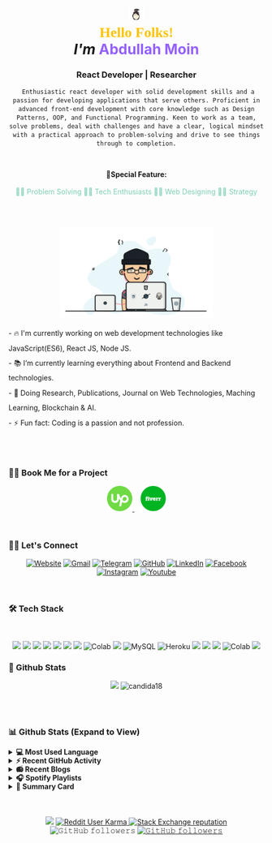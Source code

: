 
<h1 align="center" style="padding-top:-5px"> 
<a target="_blank">
    <img src="https://raw.githubusercontent.com/abdullahmoin/abdullahmoin/main/icons/totoro.gif" width="30px" style="max-width:50%;">
  </a></br>
  <span style="font-family:Courgette; color:#FFC300;">Hello Folks!</span><a target="_blank">
  </a>
  <br><span style="font-style: italic;">I'm</span> <span style="color:#9461FF">Abdullah Moin</span>
</h1>
<h3 align="center" style="margin-bottom:7px;" > React Developer | Researcher </h3>
<p align="center"> <code> Enthusiastic react developer with solid development skills and a passion for developing applications that serve others. Proficient in advanced front-end development with core knowledge such as Design Patterns, OOP, and Functional Programming. Keen to work as a team, solve problems, deal with challenges and have a clear, logical mindset with a practical approach to problem-solving and drive to see things through to completion.</code></p>
<br>
<p align="center">🎉<b>Special Feature:</b> 
<br>
<br>
       <span style="color:#7DCFB6;"> 🐱‍👤 Problem Solving 🐱‍👤 Tech Enthusiasts 🐱‍👤 Web Designing 🐱‍👤 Strategy </span>
</p>
<br>
<br>
<p align="center">
<a target="_blank">
  <img align="center" height="180" width="300" alt="GIF" src="https://raw.githubusercontent.com/abdullahmoin/abdullahmoin/main/img/image.gif">
</a>
</p>
<span style="line-height: 2.1em;">
- 🔥 I'm currently working on web development technologies like JavaScript(ES6), React JS, Node JS. <br>
- 📚 I’m currently learning everything about Frontend and Backend technologies.<br>
- 🔬 Doing Research, Publications, Journal on Web Technologies, Maching Learning, Blockchain & AI.<br>
- ⚡ Fun fact: Coding is a passion and not profession.<br>
</span>
<br>
<br>
<br>
<h3> 🙋‍♀️ Book Me for a Project </h3>
<p  align="center">
<a href="https://www.upwork.com/freelancers/~01b5d86ceb52472fa3" target="blank">
    <img src="img/upwork.png" width="50px" style="max-width:50%;">
 </a> &nbsp;&nbsp;
<a href="https://www.fiverr.com/abdullah_moin" target="blank">
    <img src="img/fiverr.png" width="50px" style="max-width:50%;">
 </a>
	
</p>
<br>
<h3> 🙋‍♀️ Let's Connect </h3>
<p  align="center">
<a href="https://abdullahmoin.com"><img src="https://img.icons8.com/bubbles/50/000000/web.png" alt="Website"/></a>
<a href="mailto:moin.ndc08@gmail.com"><img src="https://img.icons8.com/bubbles/50/000000/gmail.png" alt="Gmail"/></a>
<a href="https://t.me/m_oi_n"><img src="https://img.icons8.com/bubbles/50/000000/telegram-app.png" alt="Telegram"/></a>
<a href="https://github.com/abdullahmoin"><img src="https://img.icons8.com/bubbles/50/000000/github.png" alt="GitHub"/></a>
<a href="https://linkedin.com/in/abdullahmoin/"><img src="https://img.icons8.com/bubbles/50/000000/linkedin.png" alt="LinkedIn"/></a>
<a href="https://www.facebook.com/abdullahmoin08/"><img src="https://img.icons8.com/bubbles/50/000000/facebook-new.png" alt="Facebook"/></a>
<a href="https://www.instagram.com/m_oi_n/"><img src="https://img.icons8.com/bubbles/50/000000/instagram.png" alt="Instagram"/></a>
<a href="https://www.youtube.com/channel/UC9jD3fIvFmp_zoesTdOnn0Q"><img src="https://img.icons8.com/bubbles/50/000000/youtube.png" alt="Youtube"/></a>
</p>
<br>
<h3> 🛠️ Tech Stack </h3>
<br>
<p align="center" style="cursor: pointer;">
<img src="https://img.shields.io/badge/javascript%20-%23323330.svg?&style=for-the-badge&logo=javascript&logoColor=%23F7DF1E">
<img src="https://img.shields.io/badge/react%20-%2320232a.svg?&style=for-the-badge&logo=react&logoColor=%2361DAFB">
<img src="https://img.shields.io/badge/-Nodejs-3C873A?style=for-the-badge&labelColor=black&logo=node.js&logoColor=3C873A">
<img src="https://img.shields.io/badge/html5%20-%23E34F26.svg?&style=for-the-badge&logo=html5&logoColor=white">
<img src="https://img.shields.io/badge/css3%20-%231572B6.svg?&style=for-the-badge&logo=css3&logoColor=white">
<img src="https://img.shields.io/badge/bootstrap%20-%23563D7C.svg?&style=for-the-badge&logo=bootstrap&logoColor=white">
<img src="https://img.shields.io/badge/python%20-%2314354C.svg?&style=for-the-badge&logo=python&logoColor=white">
<img alt="Colab" src="https://img.shields.io/badge/django-900C3E.svg?style=for-the-badge&logo=django&logoColor=white">
<img src="https://img.shields.io/badge/MongoDB-4EA94B?style=for-the-badge&logo=mongodb&logoColor=white">
<img alt="MySQL" src="https://img.shields.io/badge/MySQL-%2300f.svg?style=for-the-badge&logo=MySQL&logoColor=white">
<img alt="Heroku" src="https://img.shields.io/badge/Heroku%20-%23430098.svg?style=for-the-badge&logo=heroku&logoColor=white">
<img src="https://img.shields.io/badge/-Firebase-FFCA28?style=for-the-badge&logo=firebase&logoColor=white">
<img src="https://img.shields.io/badge/netlify-00C7B7.svg?style=for-the-badge&logo=netlify&logoColor=black"/>
<img src="https://img.shields.io/badge/Visual_Studio-5C2D91?style=for-the-badge&logo=visual%20studio&logoColor=white">
<img alt="Colab" src="https://img.shields.io/badge/Colab-00b56a.svg?style=for-the-badge&logo=google-colab&logoColor=white">
<img src="https://img.shields.io/badge/git%20-%23F05033.svg?&style=for-the-badge&logo=git&logoColor=white"/>
</p>
<h3> 🧬 Github Stats </h3>
<div align="center" style="cursor: pointer;">

![](https://github-readme-stats.vercel.app/api?username=abdullahmoin&theme=dark&show_icons=true&text_color=0092CC&icon_color=C00707&bg_color=000000&title_color=00ADFE)
<img src="https://github-readme-streak-stats.herokuapp.com/?user=abdullahmoin&theme=algolia&hide_border=true&fire=DCD427&background=000000&sideNums=0092CC&currStreakLabel=C00707" alt="candida18"  />
</div>
<br>
<br>
<h3> 📊 Github Stats (Expand to View) </h3>
<div style="cursor: pointer; line-height: 1.2em; ">
<details> 
  <summary><b>💻 Most Used Language</b></summary>
  <br/>
  <p align="center" > 
<br/>
  &nbsp;
	  <img src="https://github-readme-stats.vercel.app/api/top-langs?username=abdullahmoin&show_icons=true&locale=en&layout=compact&theme=algolia" alt="abdullahmoin" height="192px"/>
  <br/>
  <b>Note:</b> Top languages is only a metric of the languages my public code consists of and doesn't reflect experience or skill level.
  </p>
</details>
<details>
  <summary><b>⚡ Recent GitHub Activity</b></summary>
  <br/>
   <a href="https://github.com/abdullahmoin"><p align="center"><img alt=""src="https://activity-graph.herokuapp.com/graph?username=abdullahmoin&custom_title=ANDULLAH%20MOIN's%20Contribution%20Graph&theme=react-dark&bg_color=EEEEEE&line=FF9A00&point=2C82C9&color=F16F4E" /></p></a>
  <br/>
</details>
<details>
  <summary><b>📻 Recent Blogs</b></summary>
  <br/>
name: Latest blog post workflow
on:
  schedule: # Run workflow automatically
    - cron: '0 * * * *' # Runs every hour, on the hour
  workflow_dispatch: # Run workflow manually (without waiting for the cron to be called), through the Github Actions Workflow page directly
jobs:
  update-readme-with-blog:
    name: Update this repo's README with latest blog posts
    runs-on: ubuntu-latest
    steps:
      - name: Checkout
        uses: actions/checkout@v2
      - name: Pull in dev.to posts
        uses: gautamkrishnar/blog-post-workflow@master
        with:
          feed_list: "https://dev.to/feed/abdullahalmoin"
<br/>
</details>
<details>
  <summary><b>🎧 Spotify Playlists</b></summary>
<br/>
<br/>
</details>
<details>
  <summary><b>🧩 Summary Card</b></summary>
  <br/>
  <p align="center">
<img src="https://github-profile-summary-cards.vercel.app/api/cards/profile-details?username=abdullahmoin&theme=vue">
  </p>
<br/>
</details>
</div>
<br>
<br>
<br/>
<div align="center">
<img src="https://komarev.com/ghpvc/?username=abdullahmoin&style=flat&label=Visitors&color=lightgrey">
<a href="https://www.reddit.com/user/m_oi_n">
    <img alt="Reddit User Karma" src="https://img.shields.io/reddit/user-karma/combined/m_oi_n?label=karma&logo=reddit">
  </a>
  <a href="https://stackoverflow.com/users/15091982">
    <img alt="Stack Exchange reputation" src="https://img.shields.io/stackexchange/stackoverflow/r/15091982?color=orange&label=reputation&logo=stackoverflow"></a>
  <img alt="𝙶𝚒𝚝𝙷𝚞𝚋 𝚏𝚘𝚕𝚕𝚘𝚠𝚎𝚛𝚜" src="https://img.shields.io/github/followers/abdullahmoin?label=Followers&style=social">
  <a href="https://www.youtube.com/channel/UC9jD3fIvFmp_zoesTdOnn0Q">
  <img alt="𝙶𝚒𝚝𝙷𝚞𝚋 𝚏𝚘𝚕𝚕𝚘𝚠𝚎𝚛𝚜" src="https://img.shields.io/youtube/channel/subscribers/UC9jD3fIvFmp_zoesTdOnn0Q?style=social">
  </a>
</div>






<!--- All right reserverd to Abdullah Moin. Copy of the design and code will be violation of github copyright terms -->
<!--- Used pictures and logos icons are free  -->
